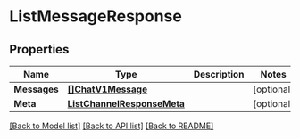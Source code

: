 # ListMessageResponse

## Properties

Name | Type | Description | Notes
------------ | ------------- | ------------- | -------------
**Messages** | [**[]ChatV1Message**](ChatV1Message.md) |  |[optional] 
**Meta** | [**ListChannelResponseMeta**](ListChannelResponseMeta.md) |  |[optional] 

[[Back to Model list]](../README.md#documentation-for-models) [[Back to API list]](../README.md#documentation-for-api-endpoints) [[Back to README]](../README.md)


